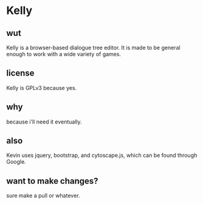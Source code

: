 # Kelly
## wut
Kelly is a browser-based dialogue tree editor. It is made to be general enough to work with a wide variety of games.
## license
Kelly is GPLv3 because yes.
## why
because i'll need it eventually.
## also
Kevin uses jquery, bootstrap, and cytoscape.js, which can be found through Google.
## want to make changes?
sure make a pull or whatever.
